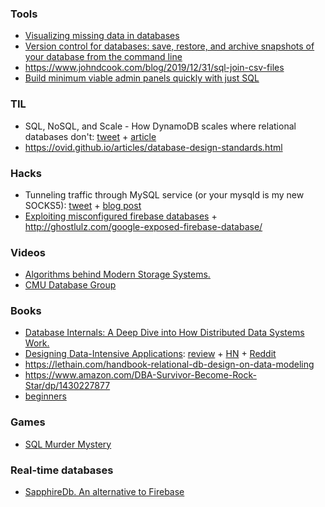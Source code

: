 ### Tools

- [Visualizing missing data in databases](https://www.codediesel.com/data/visualizing-missing-data-in-databases/)
- [Version control for databases: save, restore, and archive snapshots of your database from the command line](https://github.com/infostreams/db)
- https://www.johndcook.com/blog/2019/12/31/sql-join-csv-files
- [Build minimum viable admin panels quickly with just SQL](https://github.com/forbesmyester/esqlate)

### TIL

- SQL, NoSQL, and Scale - How DynamoDB scales where relational databases don't: [tweet](https://twitter.com/alexbdebrie/status/1214966652254732304) + [article](https://www.alexdebrie.com/posts/dynamodb-no-bad-queries/)
- https://ovid.github.io/articles/database-design-standards.html

### Hacks

- Tunneling traffic through MySQL service (or your mysqld is my new SOCKS5): [tweet](https://twitter.com/TheXC3LL/status/1203432035353845760) + [blog post](https://x-c3ll.github.io/posts/Pivoting-MySQL-Proxy/)
- [Exploiting misconfigured firebase databases](https://github.com/Turr0n/firebase) + http://ghostlulz.com/google-exposed-firebase-database/

### Videos

- [Algorithms behind Modern Storage Systems.](https://www.infoq.com/presentations/storage-algorithms)
- [ CMU Database Group](https://www.youtube.com/channel/UCHnBsf2rH-K7pn09rb3qvkA/playlists)

### Books

- [Database Internals: A Deep Dive into How Distributed Data Systems Work.](https://www.databass.dev/)
- [Designing Data-Intensive Applications](https://learning.oreilly.com/library/view/designing-data-intensive-applications/9781491903063/): [review](https://henrikwarne.com/2019/07/27/book-review-designing-data-intensive-applications) + [HN](https://news.ycombinator.com/item?id=20550516) + [Reddit](https://www.reddit.com/r/programming/comments/cj6x91/book_review_designing_dataintensive_applications/)
- https://lethain.com/handbook-relational-db-design-on-data-modeling 
- https://www.amazon.com/DBA-Survivor-Become-Rock-Star/dp/1430227877
- [beginners](https://twitter.com/samerbuna/status/1183771023054987264)

### Games

- [SQL Murder Mystery](https://mystery.knightlab.com)

### Real-time databases

- [SapphireDb. An alternative to Firebase](https://sapphire-db.com/start/main)
